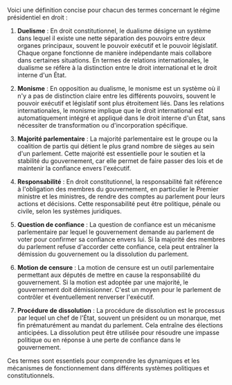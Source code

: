 Voici une définition concise pour chacun des termes concernant le régime présidentiel en droit :

1. **Duelisme** : En droit constitutionnel, le dualisme désigne un système dans lequel il existe une nette séparation des pouvoirs entre deux organes principaux, souvent le pouvoir exécutif et le pouvoir législatif. Chaque organe fonctionne de manière indépendante mais collabore dans certaines situations. En termes de relations internationales, le dualisme se réfère à la distinction entre le droit international et le droit interne d'un État.

2. **Monisme** : En opposition au dualisme, le monisme est un système où il n'y a pas de distinction claire entre les différents pouvoirs, souvent le pouvoir exécutif et législatif sont plus étroitement liés. Dans les relations internationales, le monisme implique que le droit international est automatiquement intégré et appliqué dans le droit interne d'un État, sans nécessiter de transformation ou d'incorporation spécifique.

3. **Majorité parlementaire** : La majorité parlementaire est le groupe ou la coalition de partis qui détient le plus grand nombre de sièges au sein d'un parlement. Cette majorité est essentielle pour le soutien et la stabilité du gouvernement, car elle permet de faire passer des lois et de maintenir la confiance envers l'exécutif.

4. **Responsabilité** : En droit constitutionnel, la responsabilité fait référence à l'obligation des membres du gouvernement, en particulier le Premier ministre et les ministres, de rendre des comptes au parlement pour leurs actions et décisions. Cette responsabilité peut être politique, pénale ou civile, selon les systèmes juridiques.

5. **Question de confiance** : La question de confiance est un mécanisme parlementaire par lequel le gouvernement demande au parlement de voter pour confirmer sa confiance envers lui. Si la majorité des membres du parlement refuse d'accorder cette confiance, cela peut entraîner la démission du gouvernement ou la dissolution du parlement.

6. **Motion de censure** : La motion de censure est un outil parlementaire permettant aux députés de mettre en cause la responsabilité du gouvernement. Si la motion est adoptée par une majorité, le gouvernement doit démissionner. C'est un moyen pour le parlement de contrôler et éventuellement renverser l'exécutif.

7. **Procédure de dissolution** : La procédure de dissolution est le processus par lequel un chef de l'État, souvent un président ou un monarque, met fin prématurément au mandat du parlement. Cela entraîne des élections anticipées. La dissolution peut être utilisée pour résoudre une impasse politique ou en réponse à une perte de confiance dans le gouvernement.

Ces termes sont essentiels pour comprendre les dynamiques et les mécanismes de fonctionnement dans différents systèmes politiques et constitutionnels.